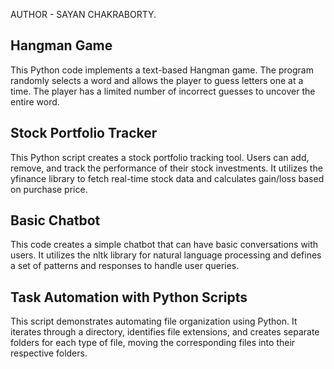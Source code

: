 AUTHOR - SAYAN CHAKRABORTY.

## Hangman Game
This Python code implements a text-based Hangman game. 
The program randomly selects a word and allows the player to guess letters one at a time.
The player has a limited number of incorrect guesses to uncover the entire word.

## Stock Portfolio Tracker
This Python script creates a stock portfolio tracking tool. 
Users can add, remove, and track the performance of their stock investments.
It utilizes the yfinance library to fetch real-time stock data and calculates gain/loss based on purchase price.

## Basic Chatbot
This code creates a simple chatbot that can have basic conversations with users.
It utilizes the nltk library for natural language processing and defines a 
set of patterns and responses to handle user queries.

## Task Automation with Python Scripts
This script demonstrates automating file organization using Python. 
It iterates through a directory, identifies file extensions, and 
creates separate folders for each type of file, moving the corresponding files into their respective folders.
